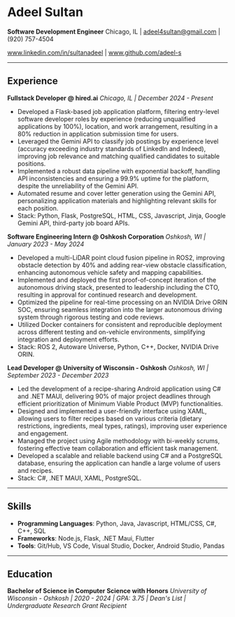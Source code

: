 
# Adeel Sultan

**Software Development Engineer**
Chicago, IL | adeel4sultan@gmail.com | (920) 757-4504

www.linkedin.com/in/sultanadeel | www.github.com/adeel-s

***

## Experience

**Fullstack Developer @ hired.ai**
*Chicago, IL | December 2024 - Present*

* Developed a Flask-based job application platform, filtering entry-level software developer roles by experience (reducing unqualified applications by 100%), location, and work arrangement, resulting in a 80% reduction in application submission time for users.
* Leveraged the Gemini API to classify job postings by experience level (accuracy exceeding industry standards of LinkedIn and Indeed), improving job relevance and matching qualified candidates to suitable positions.
* Implemented a robust data pipeline with exponential backoff, handling API inconsistencies and ensuring a 99.9% uptime for the platform, despite the unreliability of the Gemini API.
* Automated resume and cover letter generation using the Gemini API, personalizing application materials and highlighting relevant skills for each position.
* Stack: Python, Flask, PostgreSQL, HTML, CSS, Javascript, Jinja, Google Gemini API, third-party job board APIs.

**Software Engineering Intern @ Oshkosh Corporation**
*Oshkosh, WI | January 2023 - May 2024*

* Developed a multi-LiDAR point cloud fusion pipeline in ROS2, improving obstacle detection by 40% and adding rear-view obstacle classification, enhancing autonomous vehicle safety and mapping capabilities.
* Implemented and deployed the first proof-of-concept iteration of the autonomous driving stack, presented to leadership including the CTO, resulting in approval for continued research and development.
* Optimized the pipeline for real-time processing on an NVIDIA Drive ORIN SOC, ensuring seamless integration into the larger autonomous driving system through rigorous testing and code reviews.
* Utilized Docker containers for consistent and reproducible deployment across different testing and on-vehicle environments, simplifying integration and deployment efforts.
* Stack: ROS 2, Autoware Universe, Python, C++, Docker, NVIDIA Drive ORIN.

**Lead Developer @ University of Wisconsin - Oshkosh**
*Oshkosh, WI | September 2023 - December 2023*

* Led the development of a recipe-sharing Android application using C# and .NET MAUI, delivering 90% of major project deadlines through efficient prioritization of Minimum Viable Product (MVP) functionalities.
* Designed and implemented a user-friendly interface using XAML, allowing users to filter recipes based on various criteria (dietary restrictions, ingredients, meal types, ratings), improving user experience and engagement.
* Managed the project using Agile methodology with bi-weekly scrums, fostering effective team collaboration and efficient task management.
* Developed a scalable and reliable backend using C# and a PostgreSQL database, ensuring the application can handle a large volume of users and recipes.
* Stack: C#, .NET MAUI, XAML, PostgreSQL.

***

## Skills

* **Programming Languages**: Python, Java, Javascript, HTML/CSS, C#, C++, SQL
* **Frameworks**: Node.js, Flask, .NET Maui, Flutter
* **Tools**: Git/Hub, VS Code, Visual Studio, Docker, Android Studio, Pandas

***

## Education

**Bachelor of Science in Computer Science with Honors**
*University of Wisconsin - Oshkosh | 2020 - 2024 | GPA: 3.75 | Dean's List | Undergraduate Research Grant Recipient*
